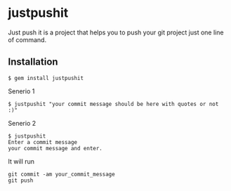 # justpushit
Just push it is a project that helps you to push your git project just one line of command.

## Installation
```
$ gem install justpushit
```

Senerio 1
```
$ justpushit "your commit message should be here with quotes or not :)"
```
Senerio 2
```
$ justpushit
Enter a commit message
your commit message and enter.
```

It will run
```
git commit -am your_commit_message
git push
```